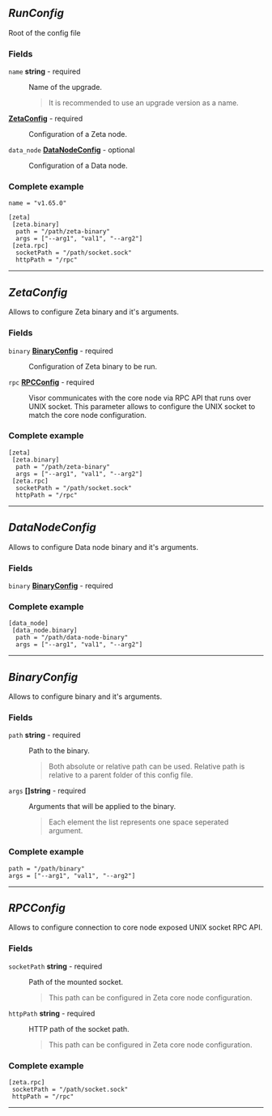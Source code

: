 





## *RunConfig*
Root of the config file


### Fields

<dl>
<dt>
	<code>name</code>  <strong>string</strong>  - required
</dt>

<dd>

Name of the upgrade.


<blockquote>It is recommended to use an upgrade version as a name.</blockquote>
</dd>

<dt>
	<github.com/zeta</code>  <strong><a href="#zetaconfig">ZetaConfig</a></strong>  - required
</dt>

<dd>

Configuration of a Zeta node.

</dd>

<dt>
	<code>data_node</code>  <strong><a href="#datanodeconfig">DataNodeConfig</a></strong>  - optional
</dt>

<dd>

Configuration of a Data node.

</dd>



### Complete example


```hcl
name = "v1.65.0"

[zeta]
 [zeta.binary]
  path = "/path/zeta-binary"
  args = ["--arg1", "val1", "--arg2"]
 [zeta.rpc]
  socketPath = "/path/socket.sock"
  httpPath = "/rpc"

```


</dl>

---


## *ZetaConfig*
Allows to configure Zeta binary and it's arguments.


### Fields

<dl>
<dt>
	<code>binary</code>  <strong><a href="#binaryconfig">BinaryConfig</a></strong>  - required
</dt>

<dd>

Configuration of Zeta binary to be run.

</dd>

<dt>
	<code>rpc</code>  <strong><a href="#rpcconfig">RPCConfig</a></strong>  - required
</dt>

<dd>

Visor communicates with the core node via RPC API that runs over UNIX socket.
This parameter allows to configure the UNIX socket to match the core node configuration.


</dd>



### Complete example


```hcl
[zeta]
 [zeta.binary]
  path = "/path/zeta-binary"
  args = ["--arg1", "val1", "--arg2"]
 [zeta.rpc]
  socketPath = "/path/socket.sock"
  httpPath = "/rpc"

```


</dl>

---


## *DataNodeConfig*
Allows to configure Data node binary and it's arguments.


### Fields

<dl>
<dt>
	<code>binary</code>  <strong><a href="#binaryconfig">BinaryConfig</a></strong>  - required
</dt>

<dd>



</dd>



### Complete example


```hcl
[data_node]
 [data_node.binary]
  path = "/path/data-node-binary"
  args = ["--arg1", "val1", "--arg2"]

```


</dl>

---


## *BinaryConfig*
Allows to configure binary and it's arguments.


### Fields

<dl>
<dt>
	<code>path</code>  <strong>string</strong>  - required
</dt>

<dd>

Path to the binary.


<blockquote>Both absolute or relative path can be used.
Relative path is relative to a parent folder of this config file.
</blockquote>
</dd>

<dt>
	<code>args</code>  <strong>[]string</strong>  - required
</dt>

<dd>

Arguments that will be applied to the binary.


<blockquote>Each element the list represents one space seperated argument.
</blockquote>
</dd>



### Complete example


```hcl
path = "/path/binary"
args = ["--arg1", "val1", "--arg2"]

```


</dl>

---


## *RPCConfig*
Allows to configure connection to core node exposed UNIX socket RPC API.


### Fields

<dl>
<dt>
	<code>socketPath</code>  <strong>string</strong>  - required
</dt>

<dd>

Path of the mounted socket.


<blockquote>This path can be configured in Zeta core node configuration.</blockquote>
</dd>

<dt>
	<code>httpPath</code>  <strong>string</strong>  - required
</dt>

<dd>

HTTP path of the socket path.


<blockquote>This path can be configured in Zeta core node configuration.</blockquote>
</dd>



### Complete example


```hcl
[zeta.rpc]
 socketPath = "/path/socket.sock"
 httpPath = "/rpc"

```


</dl>

---


